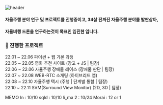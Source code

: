 ![header](https://capsule-render.vercel.app/api?type=rect&color=auto&height=130&section=header&text=welcome!!&fontSize=50)

#### 자율주행 분야 연구 및 프로젝트를 진행중이고, 34살 전까진 자율주행 분야를 발판삼아,
#### 자율비행 드론을 연구하는것이 목표인 임진현 입니다.


### :rocket: 진행한 프로젝트

  22.01 ~ 22.06   파이썬 + 웹 기본 과정<br>
  22.05 ~ 22.05   영화 추천 사이트           (장고 + JS | 팀장)<br>
  22.06 ~ 22.06   자율주행 장애물 레이스     (장애물 판단 | 팀장)<br>
  22.07 ~ 22.08   WEB-RTC 소개팅             (하이브리드 앱)<br>
  22.08 ~ 22.10   자율주행 택시              (주행 | 단계별 통합 | 팀장)<br>
  22.10 ~ 22.11   SVM(Surround View Monitor) (2D, 3D | 팀장)


MEMO
In : 10/10
sqld : 10/10
li_ma 2 : 10/24
Morai : 12 or 1
